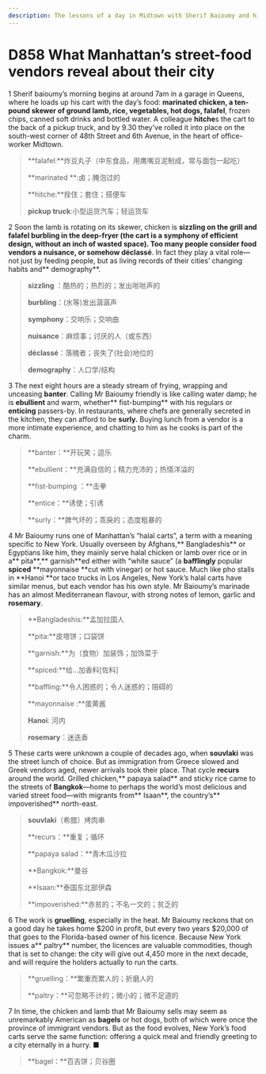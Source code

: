 ```yaml
---
description: The lessons of a day in Midtown with Sherif Baioumy and his halal cart
---
```


# D858 What Manhattan’s street-food vendors reveal about their city
1 Sherif baioumy’s morning begins at around 7am in a garage in Queens, where he loads up his cart with the day’s food: **marinated **chicken, a ten-pound **skewer** of ground lamb, rice, vegetables, hot dogs,** falafel**, frozen chips, canned soft drinks and bottled water. A colleague **hitche**s the cart to the back of a pickup truck, and by 9.30 they’ve rolled it into place on the south-west corner of 48th Street and 6th Avenue, in the heart of office-worker Midtown.

> **falafel:**炸豆丸子（中东食品，用鹰嘴豆泥制成，常与面包一起吃）
 > 
> **marinated **:卤；腌泡过的
 > 
> **hitche:**拴住；套住；搭便车
 > 
> **pickup truck**:小型运货汽车；轻运货车
 > 

2 Soon the lamb is rotating on its skewer, chicken is **sizzling **on the grill and falafel **burbling** in the **deep-fryer **(the cart is a **symphony** of efficient design, without an inch of wasted space). Too many people consider food vendors a** nuisance**, or somehow** déclassé**. In fact they play a vital role—not just by feeding people, but as living records of their cities’ changing habits and** demography**.

> **sizzling** ：酷热的；热烈的；发出咝咝声的
 > 
> **burbling**：(水等)发出潺潺声
 > 
> **symphony**：交响乐；交响曲
 > 
> **nuisance**：麻烦事；讨厌的人（或东西）
 > 
> **déclassé**：落魄者；丧失了(社会)地位的
 > 
> **demography**：人口学/结构
 > 

3 The next eight hours are a steady stream of frying, wrapping and unceasing **banter**. Calling Mr Baioumy friendly is like calling water damp; he is **ebullient** and warm, whether** fist-bumping** with his regulars or **enticing** passers-by. In restaurants, where chefs are generally secreted in the kitchen, they can afford to be **surly.** Buying lunch from a vendor is a more intimate experience, and chatting to him as he cooks is part of the charm.

> **banter：**开玩笑；逗乐
 > 
> **ebullient：**充满自信的；精力充沛的；热情洋溢的
 > 
> **fist-bumping ：**击拳
 > 
> **entice：**诱使；引诱
 > 
> **surly：**脾气坏的；乖戾的；态度粗暴的
 > 

4 Mr Baioumy runs one of Manhattan’s “halal carts”, a term with a meaning specific to New York. Usually overseen by Afghans,** Bangladeshis** or Egyptians like him, they mainly serve halal chicken or lamb over rice or in a** pita**,** garnish**ed either with “white sauce” (a **bafflingly** popular **spiced** **mayonnaise **cut with vinegar) or hot sauce. Much like pho stalls in **Hanoi **or taco trucks in Los Angeles, New York’s halal carts have similar menus, but each vendor has his own style. Mr Baioumy’s marinade has an almost Mediterranean flavour, with strong notes of lemon, garlic and **rosemary**.

> **Bangladeshis:**孟加拉国人
 > 
> **pita:**皮塔饼；口袋饼
 > 
> **garnish:**为（食物）加装饰；加饰菜于
 > 
> **spiced:**给…加香料[佐料]
 > 
> **baffling:**令人困惑的；令人迷惑的；阻碍的
 > 
> **mayonnaise :**蛋黄酱
 > 
> **Hanoi**: 河内
 > 
> **rosemary**：迷迭香
 > 

5 These carts were unknown a couple of decades ago, when **souvlaki** was the street lunch of choice. But as immigration from Greece slowed and Greek vendors aged, newer arrivals took their place. That cycle **recurs** around the world. Grilled chicken,** papaya salad** and sticky rice came to the streets of **Bangkok**—home to perhaps the world’s most delicious and varied street food—with migrants from** Isaan**, the country’s** impoverished** north-east.

> **souvlaki**（希腊）烤肉串
 > 
> **recurs：**重复；循环
 > 
> **papaya salad：**青木瓜沙拉
 > 
> **Bangkok:**曼谷
 > 
> **Isaan:**泰国东北部伊森
 > 
> **impoverished:**赤贫的；不名一文的；贫乏的
 > 

6 The work is **gruelling**, especially in the heat. Mr Baioumy reckons that on a good day he takes home $200 in profit, but every two years $20,000 of that goes to the Florida-based owner of his licence. Because New York issues a** paltry** number, the licences are valuable commodities, though that is set to change: the city will give out 4,450 more in the next decade, and will require the holders actually to run the carts.

> **gruelling：**繁重而累人的；折磨人的
 > 
> **paltry：**可忽略不计的；微小的；微不足道的
 > 

7 In time, the chicken and lamb that Mr Baioumy sells may seem as unremarkably American as **bagels** or hot dogs, both of which were once the province of immigrant vendors. But as the food evolves, New York’s food carts serve the same function: offering a quick meal and friendly greeting to a city eternally in a hurry. ■

> **bagel：**百吉饼；贝谷圈
 > 

